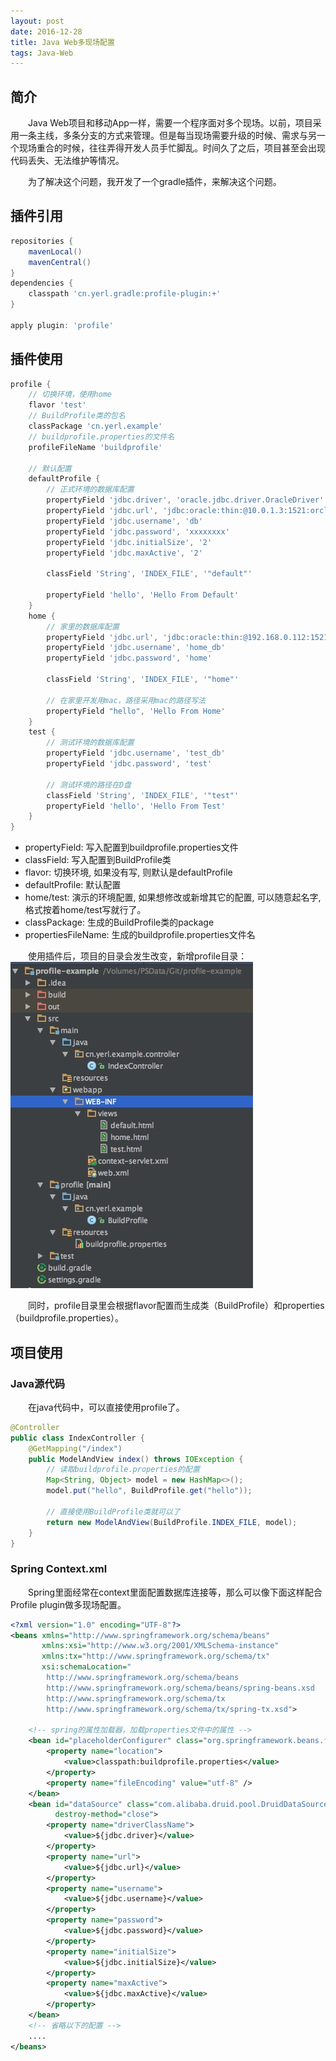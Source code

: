 ```yaml
---
layout: post
date: 2016-12-28
title: Java Web多现场配置
tags: Java-Web
---
```

## 简介
　　Java Web项目和移动App一样，需要一个程序面对多个现场。以前，项目采用一条主线，多条分支的方式来管理。但是每当现场需要升级的时候、需求与另一个现场重合的时候，往往弄得开发人员手忙脚乱。时间久了之后，项目甚至会出现代码丢失、无法维护等情况。

　　为了解决这个问题，我开发了一个gradle插件，来解决这个问题。

## 插件引用

```groovy
repositories {
    mavenLocal()
    mavenCentral()
}
dependencies {
    classpath 'cn.yerl.gradle:profile-plugin:+'
}

apply plugin: 'profile'
```

## 插件使用

```groovy
profile {
    // 切换环境，使用home
    flavor 'test'
    // BuildProfile类的包名
    classPackage 'cn.yerl.example'
    // buildprofile.properties的文件名
    profileFileName 'buildprofile'

    // 默认配置
    defaultProfile {
        // 正式环境的数据库配置
        propertyField 'jdbc.driver', 'oracle.jdbc.driver.OracleDriver'
        propertyField 'jdbc.url', 'jdbc:oracle:thin:@10.0.1.3:1521:orcl'
        propertyField 'jdbc.username', 'db'
        propertyField 'jdbc.password', 'xxxxxxxx'
        propertyField 'jdbc.initialSize', '2'
        propertyField 'jdbc.maxActive', '2'

        classField 'String', 'INDEX_FILE', '"default"'

        propertyField 'hello', 'Hello From Default'
    }
    home {
        // 家里的数据库配置
        propertyField 'jdbc.url', 'jdbc:oracle:thin:@192.168.0.112:1521:orcl'
        propertyField 'jdbc.username', 'home_db'
        propertyField 'jdbc.password', 'home'

        classField 'String', 'INDEX_FILE', '"home"'

        // 在家里开发用mac，路径采用mac的路径写法
        propertyField "hello", 'Hello From Home'
    }
    test {
        // 测试环境的数据库配置
        propertyField 'jdbc.username', 'test_db'
        propertyField 'jdbc.password', 'test'

        // 测试环境的路径在D盘
        classField 'String', 'INDEX_FILE', '"test"'
        propertyField 'hello', 'Hello From Test'
    }
}
```

- propertyField: 写入配置到buildprofile.properties文件
- classField: 写入配置到BuildProfile类
- flavor: 切换环境, 如果没有写, 则默认是defaultProfile
- defaultProfile: 默认配置
- home/test: 演示的环境配置, 如果想修改或新增其它的配置, 可以随意起名字, 格式按着home/test写就行了。
- classPackage: 生成的BuildProfile类的package
- propertiesFileName: 生成的buildprofile.properties文件名

　　使用插件后，项目的目录会发生改变，新增profile目录：
　　
![2016-12-28-project-structure](/assets/2016-12-28-project-structure.png)


　　同时，profile目录里会根据flavor配置而生成类（BuildProfile）和properties（buildprofile.properties）。

## 项目使用
### Java源代码
　　在java代码中，可以直接使用profile了。

```java
@Controller
public class IndexController {
    @GetMapping("/index")
    public ModelAndView index() throws IOException {
        // 读取buildprofile.properties的配置
        Map<String, Object> model = new HashMap<>();
        model.put("hello", BuildProfile.get("hello"));

        // 直接使用BuildProfile类就可以了
        return new ModelAndView(BuildProfile.INDEX_FILE, model);
    }
}
```

### Spring Context.xml
　　Spring里面经常在context里面配置数据库连接等，那么可以像下面这样配合Profile plugin做多现场配置。

```xml
<?xml version="1.0" encoding="UTF-8"?>
<beans xmlns="http://www.springframework.org/schema/beans"
       xmlns:xsi="http://www.w3.org/2001/XMLSchema-instance"
       xmlns:tx="http://www.springframework.org/schema/tx"
       xsi:schemaLocation="
        http://www.springframework.org/schema/beans
        http://www.springframework.org/schema/beans/spring-beans.xsd
        http://www.springframework.org/schema/tx
        http://www.springframework.org/schema/tx/spring-tx.xsd">

    <!-- spring的属性加载器，加载properties文件中的属性 -->
    <bean id="placeholderConfigurer" class="org.springframework.beans.factory.config.PropertyPlaceholderConfigurer">
        <property name="location">
            <value>classpath:buildprofile.properties</value>
        </property>
        <property name="fileEncoding" value="utf-8" />
    </bean>
    <bean id="dataSource" class="com.alibaba.druid.pool.DruidDataSource"
          destroy-method="close">
        <property name="driverClassName">
            <value>${jdbc.driver}</value>
        </property>
        <property name="url">
            <value>${jdbc.url}</value>
        </property>
        <property name="username">
            <value>${jdbc.username}</value>
        </property>
        <property name="password">
            <value>${jdbc.password}</value>
        </property>
        <property name="initialSize">
            <value>${jdbc.initialSize}</value>
        </property>
        <property name="maxActive">
            <value>${jdbc.maxActive}</value>
        </property>
    </bean>
    <!-- 省略以下的配置 -->
    ....
</beans>
```


